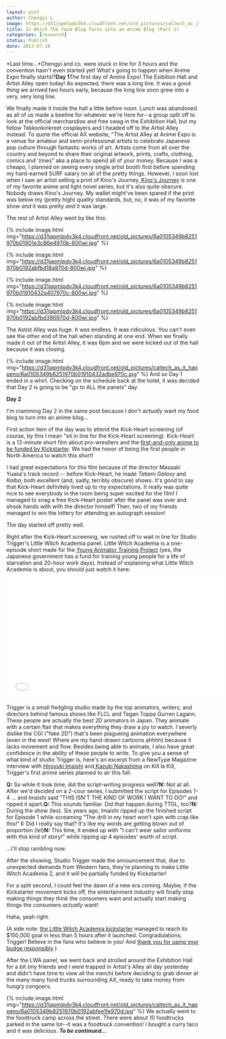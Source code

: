 ```yaml
---
layout: post
author: Chengyi L
image: https://d31japmlpdv3k4.cloudfront.net/old_pictures/caltech_as_it_happens/6a0105349b8251970b01910432a64c970c.jpg
title: In Which The Food Blog Turns into an Anime Blog (Part 2)
categories: [research]
status: Publish
date: 2013-07-18
---
```



*Last time...*Chengyi and co. were stuck in line for 3 hours and the convention hasn't even started yet! What's going to happen when Anime Expo finally starts!?**Day 1**The first day of Anime Expo! The Exibition Hall and Artist Alley open today! As expected, there was a long line. It was a good thing we arrived two hours early, because the long line soon grew into a very, very long line.

We finally made it inside the hall a little before noon. Lunch was abandoned as all of us made a beeline for whatever we're here for--a group split off to look at the official merchandise and free swag in the Exhibition Hall, but my fellow Tekkonkinkreet cosplayers and I headed off to the Artist Alley instead. To quote the official AX website, "The Artist Alley at Anime Expo is a venue for amateur and semi-professional artists to celebrate Japanese pop culture through fantastic works of art. Artists come from all over the country and beyond to share their original artwork, prints, crafts, clothing, comics and ‘zines" aka a place to spend all of your money. Because I was a cheapo, I planned on seeing every single artist booth first before spending my hard-earned SURF salary on all of the pretty things. However, I soon lost when I saw an artist selling a print of Kino's Journey.<a href="https://www.animenewsnetwork.com/encyclopedia/anime.php?id=1965" target="_self"> Kino's Journey</a> is one of my favorite anime and light novel series, but it's also quite obscure. Nobody draws Kino's Journey. My wallet might've been spared if the print was below my (pretty high) quality standards, but, no, it was of my favorite show *and* it was pretty *and* it was large. 

The rest of Artist Alley went by like this: 


{% include image.html img="https://d31japmlpdv3k4.cloudfront.net/old_pictures/6a0105349b8251970b01901e3c86e4970b-800wi.jpg" %}


{% include image.html img="https://d31japmlpdv3k4.cloudfront.net/old_pictures/6a0105349b8251970b0192abfbd18a970d-800wi.jpg" %}


{% include image.html img="https://d31japmlpdv3k4.cloudfront.net/old_pictures/6a0105349b8251970b01910432a407970c-800wi.jpg" %}


{% include image.html img="https://d31japmlpdv3k4.cloudfront.net/old_pictures/6a0105349b8251970b0192abfbd386970d-800wi.jpg" %}

The Astist Alley was huge. It was endless. It was ridiculous. You can't even see the other end of the hall when standing at one end. When we finally made it out of the Artist Alley, it was 6pm and we were kicked out of the hall because it was closing. 


{% include image.html img="https://d31japmlpdv3k4.cloudfront.net/old_pictures/caltech_as_it_happens/6a0105349b8251970b01910432adbe970c.jpg" %}
And so Day 1 ended in a whirl. Checking on the schedule back at the hotel, it was decided that Day 2 is going to be "go to ALL the panels" day. 

**Day 2**

I'm cramming Day 2 in the same post because I don't *actually* want my food blog to turn into an anime blog... 

First action item of the day was to attend the Kick-Heart screening (of course, by this I mean "sit in line for the Kick-Heart screening). Kick-Heart is a 12-minute short film about pro-wrestlers and the <a href="https://www.kickstarter.com/projects/production-ig/masaaki-yuasas-kick-heart" target="_self">first-and-only anime to be funded by Kickstarter</a>. We had the honor of being the first people in North America to watch this short! 

I had great expectations for this film because of the director Masaaki Yuasa's track record -- before Kick-Heart, he made *Tatami Galaxy* and *Kaiba*, both excellent (and, sadly, terribly obscure) shows. It's good to say that Kick-Heart definitely lived up to my expectations. It really was quite nice to see everybody in the room being super excited for the film! I managed to snag a free Kick-Heart poster after the panel was over and shook hands with with the director himself! Then, two of my friends managed to win the lottery for attending an autograph session! 

The day started off pretty well. 

Right after the Kick-Heart screening, we rushed off to wait in line for Studio Trigger's Little Witch Academia panel. Little Witch Academia is a one-episode short made for the <a href="https://en.wikipedia.org/wiki/Anime_Mirai" target="_self">Young Animator Training Project</a> (yes, the Japanese government has a fund for training young people for a life of starvation and 20-hour work days). Instead of explaining what Little Witch Academia is about, you should just watch it here:

<iframe frameborder="0" height="315" src="//www.youtube.com/embed/RBlqxEIJ_Cg" width="560"></iframe> 

Trigger is a small fledgling studio made by the top animators, writers, and directors behind famous shows like FLCL and Tegan Toppa Gurren Lagann. These people are actually the best 2D animators in Japan. They animate with a certain flair that makes everything they draw a joy to watch. I severly dislike the CGI ("fake 2D") that's been plagueing animation everywhere (even in the west! Where are my hand-drawn cartoons ahhhh) because it lacks movement and flow. 
Besides being able to animate, I also have great confidence in the ability of these people to write. To give you a sense of what kind of studio Trigger is, here's an excerpt from a NewType Magazine interview with <a href="https://en.wikipedia.org/wiki/Hiroyuki_Imaishi" title="Hiroyuki Imaishi">Hiroyuki Imaishi</a> and<a href="https://en.wikipedia.org/wiki/Kazuki_Nakashima" target="_self"> Kazuki Nakashima</a> on Kill la Kill, Trigger's first anime series planned to air this fall:

**Q:** So while it took time, did the script-writing progress well?**N:** 
Not at all. After we'd decided on a 2-cour series, I submitted the 
script for Episodes 1-4 … and Imaishi said "THIS ISN'T THE KIND OF WORK I
 WANT TO DO!" and ripped it apart.**Q:** This sounds familiar. Did that happen during TTGL, too?**N:**
 During the show (leo). Six years ago, Imaishi ripped up the finished 
script for Episode 1 while screaming "The drill in my heart won't spin 
with crap like this!" **I:** Did I really say that? It's like my words are getting blown out of proportion (lel)**N:**
 This time, it ended up with "I can't wear sailor uniforms with this 
kind of story!" while ripping up 4 episodes' worth of script.

...I'll stop rambling now. 

After the showing, Studio Trigger made the announcement that, due to unexpected demands from Western fans, they're planning to make Little Witch Academia 2, and it will be partially funded by Kickstarter!

For a split second, I could feel the dawn of a new era coming. Maybe, if the Kickstarter movement kicks off, the entertainment industry will finally stop making things they *think* the consumers want and actually start making things the consumers *actually* want! 

Haha, yeah right. 

(A side note: <a href="https://www.kickstarter.com/projects/1311401276/little-witch-academia-2" target="_self">the Little Witch Academia kickstarter</a> managed to reach its $150,000 goal in less than 5 hours after it launched. Congradulations, Trigger! Believe in the fans who believe in you! And <a href="https://www.kickstarter.com/projects/1311401276/little-witch-academia-2/posts/535690" target="_self">thank you for using your budge responsibly</a> ) 

After the LWA panel, we went back and strolled around the Exhibition Hall for a bit (my friends and I were trapped in Artist's Alley all day yesterday and didn't have time to view all the merch) before deciding to grab dinner at the many many food trucks surrounding AX, ready to take money from hungry congoers. 


{% include image.html img="https://d31japmlpdv3k4.cloudfront.net/old_pictures/caltech_as_it_happens/6a0105349b8251970b0192abfee1fe970d.jpg" %}
We actually went to the foodtruck camp across the street. There were about 10 foodtrucks parked in the same lot--it was a foodtruck convention! I bought a curry taco and it was delicious. 
***To be continued...***

